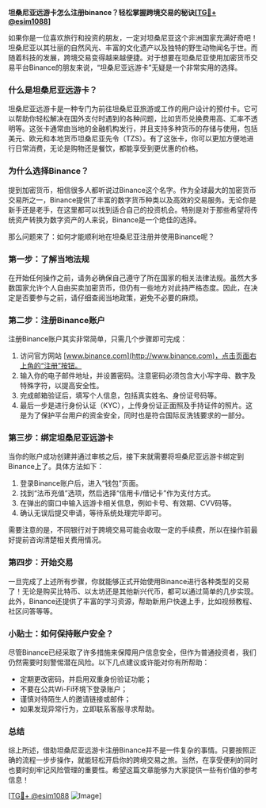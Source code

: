 **坦桑尼亚远游卡怎么注册binance？轻松掌握跨境交易的秘诀[[TG💪+ @esim1088](https://t.me/s/esim1088)]**

如果你是一位喜欢旅行和投资的朋友，一定对坦桑尼亚这个非洲国家充满好奇吧！坦桑尼亚以其壮丽的自然风光、丰富的文化遗产以及独特的野生动物闻名于世。而随着科技的发展，跨境交易变得越来越便捷。对于想要在坦桑尼亚使用加密货币交易平台Binance的朋友来说，“坦桑尼亚远游卡”无疑是一个非常实用的选择。

### **什么是坦桑尼亚远游卡？**

坦桑尼亚远游卡是一种专门为前往坦桑尼亚旅游或工作的用户设计的预付卡。它可以帮助你轻松解决在国外支付时遇到的各种问题，比如货币兑换费用高、汇率不透明等。这张卡通常由当地的金融机构发行，并且支持多种货币的存储与使用，包括美元、欧元和本地货币坦桑尼亚先令（TZS）。有了这张卡，你可以更加方便地进行日常消费，无论是购物还是餐饮，都能享受到更优惠的价格。

### **为什么选择Binance？**

提到加密货币，相信很多人都听说过Binance这个名字。作为全球最大的加密货币交易所之一，Binance提供了丰富的数字货币种类以及高效的交易服务。无论你是新手还是老手，在这里都可以找到适合自己的投资机会。特别是对于那些希望将传统资产转换为数字资产的人来说，Binance是一个绝佳的选择。

那么问题来了：如何才能顺利地在坦桑尼亚注册并使用Binance呢？

### **第一步：了解当地法规**

在开始任何操作之前，请务必确保自己遵守了所在国家的相关法律法规。虽然大多数国家允许个人自由买卖加密货币，但仍有一些地方对此持严格态度。因此，在决定是否要参与之前，请仔细查阅当地政策，避免不必要的麻烦。

### **第二步：注册Binance账户**

注册Binance账户其实非常简单，只需几个步骤即可完成：

1. 访问官方网站 [www.binance.com](http://www.binance.com)，点击页面右上角的“注册”按钮。
2. 输入你的电子邮件地址，并设置密码。注意密码必须包含大小写字母、数字及特殊字符，以提高安全性。
3. 完成邮箱验证后，填写个人信息，包括真实姓名、身份证号码等。
4. 最后一步是进行身份认证（KYC），上传身份证正面照及手持证件的照片。这是为了保护平台用户的资金安全，同时也是符合国际反洗钱要求的一部分。

### **第三步：绑定坦桑尼亚远游卡**

当你的账户成功创建并通过审核之后，接下来就需要将坦桑尼亚远游卡绑定到Binance上了。具体方法如下：

1. 登录Binance账户后，进入“钱包”页面。
2. 找到“法币充值”选项，然后选择“信用卡/借记卡”作为支付方式。
3. 在弹出的窗口中输入远游卡相关信息，例如卡号、有效期、CVV码等。
4. 确认无误后提交申请，等待系统处理完毕即可。

需要注意的是，不同银行对于跨境交易可能会收取一定的手续费，所以在操作前最好提前咨询清楚相关费用情况。

### **第四步：开始交易**

一旦完成了上述所有步骤，你就能够正式开始使用Binance进行各种类型的交易了！无论是购买比特币、以太坊还是其他新兴代币，都可以通过简单的几步实现。此外，Binance还提供了丰富的学习资源，帮助新用户快速上手，比如视频教程、社区问答等等。

### **小贴士：如何保持账户安全？**

尽管Binance已经采取了许多措施来保障用户信息安全，但作为普通投资者，我们仍然需要时刻警惕潜在风险。以下几点建议或许能对你有所帮助：

- 定期更改密码，并启用双重身份验证功能；
- 不要在公共Wi-Fi环境下登录账户；
- 谨慎对待陌生人的邀请链接或邮件；
- 如果发现异常行为，立即联系客服寻求帮助。

### **总结**

综上所述，借助坦桑尼亚远游卡注册Binance并不是一件复杂的事情。只要按照正确的流程一步步操作，就能轻松开启你的跨境交易之旅。当然，在享受便利的同时也要时刻牢记风险管理的重要性。希望这篇文章能够为大家提供一些有价值的参考信息！

[[TG💪+ @esim1088](https://t.me/s/esim1088) ![Image](https://i.postimg.cc/4NQfJmqS/Snipaste-2025-05-13-00-14-12.png)]